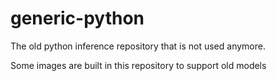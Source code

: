 # generic-python
 
The old python inference repository that is not used anymore. 

Some images are built in this repository to support old models 
